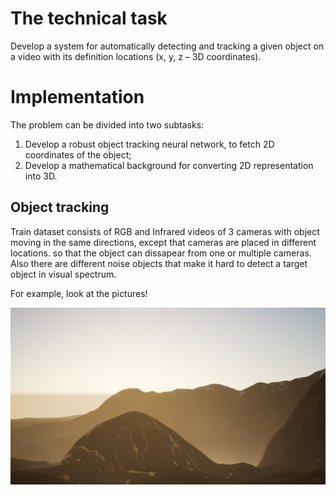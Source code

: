 # The technical task

Develop a system for automatically detecting and tracking a given object on a video with its definition
locations (x, y, z – 3D coordinates).

# Implementation

The problem can be divided into two subtasks: 
1. Develop a robust object tracking neural network, to fetch 2D coordinates of the object;
2. Develop a mathematical background for converting 2D representation into 3D.

## Object tracking

Train dataset consists of RGB and Infrared videos of 3 cameras with object moving in the same directions, except that cameras are placed in different locations. so that the object can dissapear from one or multiple cameras. Also there are different noise objects that make it hard to detect a target object in visual spectrum.

For example, look at the pictures!

<img src="./S13image17.jpeg" alt="Sample Image" width="800">

